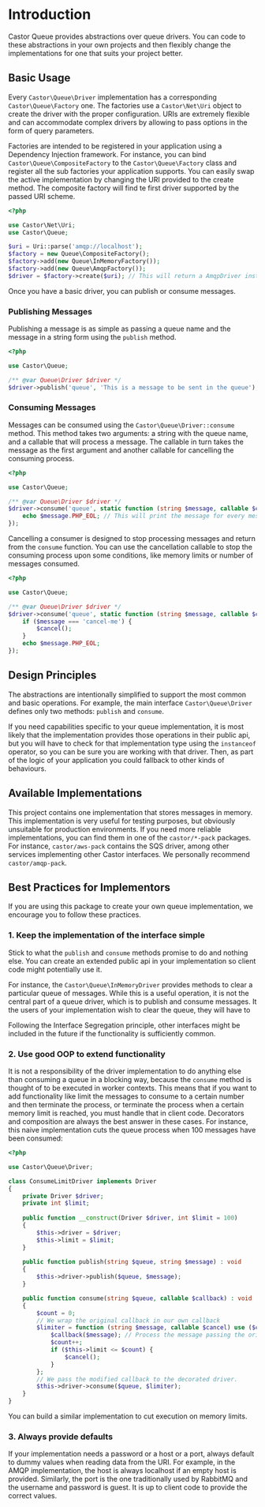 # Introduction

Castor Queue provides abstractions over queue drivers. You can code to these abstractions in your own projects
and then flexibly change the implementations for one that suits your project better.

## Basic Usage

Every `Castor\Queue\Driver` implementation has a corresponding `Castor\Queue\Factory` one. 
The factories use a `Castor\Net\Uri` object to create the driver with the proper configuration. URIs are extremely
flexible and can accommodate complex drivers by allowing to pass options in the form of query parameters.

Factories are intended to be registered in your application using a Dependency Injection framework. For instance, you
can bind `Castor\Queue\CompositeFactory` to the `Castor\Queue\Factory` class and register all the sub factories your
application supports. You can easily swap the active implementation by changing the URI provided to the create method.
The composite factory will find te first driver supported by the passed URI scheme.

```php
<?php

use Castor\Net\Uri;
use Castor\Queue;

$uri = Uri::parse('amqp://localhost');
$factory = new Queue\CompositeFactory();
$factory->add(new Queue\InMemoryFactory());
$factory->add(new Queue\AmqpFactory());
$driver = $factory->create($uri); // This will return a AmqpDriver instance.
```

Once you have a basic driver, you can publish or consume messages.

### Publishing Messages

Publishing a message is as simple as passing a queue name and the message in a string form using the `publish` method.

```php
<?php

use Castor\Queue;

/** @var Queue\Driver $driver */
$driver->publish('queue', 'This is a message to be sent in the queue');
```

### Consuming Messages

Messages can be consumed using the `Castor\Queue\Driver::consume` method. This method takes two arguments: a string with
the queue name, and a callable that will process a message. The callable in turn takes the message as the first argument
and another callable for cancelling the consuming process. 

```php
<?php

use Castor\Queue;

/** @var Queue\Driver $driver */
$driver->consume('queue', static function (string $message, callable $cancel) {
    echo $message.PHP_EOL; // This will print the message for every message.
});
```

Cancelling a consumer is designed to stop processing messages and return from the `consume` function. You can use the
cancellation callable to stop the consuming process upon some conditions, like memory limits or number of
messages consumed.

```php
<?php

use Castor\Queue;

/** @var Queue\Driver $driver */
$driver->consume('queue', static function (string $message, callable $cancel) {
    if ($message === 'cancel-me') {
        $cancel();
    }
    echo $message.PHP_EOL;
});
```

## Design Principles

The abstractions are intentionally simplified to support the most common and basic operations. For example, the main
interface `Castor\Queue\Driver` defines only two methods: `publish` and `consume`.

If you need capabilities specific to your queue implementation, it is most likely that the implementation provides
those operations in their public api, but you will have to check for that implementation type using the `instanceof`
operator, so you can be sure you are working with that driver. Then, as part of the logic of your application you
could fallback to other kinds of behaviours.

## Available Implementations

This project contains one implementation that stores messages in memory. This implementation is very useful for testing
purposes, but obviously unsuitable for production environments. If you need more reliable implementations, you can
find them in one of the `castor/*-pack` packages. For instance, `castor/aws-pack` contains the SQS driver, among
other services implementing other Castor interfaces. We personally recommend `castor/amqp-pack`.

## Best Practices for Implementors

If you are using this package to create your own queue implementation, we encourage you to follow these practices.

### 1. Keep the implementation of the interface simple

Stick to what the `publish` and `consume` methods promise to do and nothing else. You can create an extended public
api in your implementation so client code might potentially use it.

For instance, the `Castor\Queue\InMemoryDriver` provides methods to clear a particular queue of messages. While this is
a useful operation, it is not the central part of a queue driver, which is to publish and consume messages. It the users
of your implementation wish to clear the queue, they will have to 

Following the Interface Segregation principle, other interfaces might be included in the future if the functionality
is sufficiently common.

### 2. Use good OOP to extend functionality

It is not a responsibility of the driver implementation to do anything else than consuming a queue in a blocking way,
because the `consume` method is thought of to be executed in worker contexts. This means that if you want to add
functionality like limit the messages to consume to a certain number and then terminate the process, or terminate the
process when a certain memory limit is reached, you must handle that in client code. Decorators and composition are always
the best answer in these cases. For instance, this naive implementation cuts the queue process when 100 messages have
been consumed:

```php
<?php

use Castor\Queue\Driver;

class ConsumeLimitDriver implements Driver
{
    private Driver $driver;
    private int $limit;
    
    public function __construct(Driver $driver, int $limit = 100)
    {
        $this->driver = $driver;
        $this->limit = $limit;
    }
    
    public function publish(string $queue, string $message) : void
    {
        $this->driver->publish($queue, $message);
    }

    public function consume(string $queue, callable $callback) : void
    {
        $count = 0;
        // We wrap the original callback in our own callback
        $limiter = function (string $message, callable $cancel) use ($callback, &$count) {
            $callback($message); // Process the message passing the original callback.
            $count++;
            if ($this->limit <= $count) {
                $cancel();
            }
        };
        // We pass the modified callback to the decorated driver.
        $this->driver->consume($queue, $limiter);
    }
}
```

You can build a similar implementation to cut execution on memory limits.

### 3. Always provide defaults

If your implementation needs a password or a host or a port, always default to dummy values when reading data from the URI.
For example, in the AMQP implementation, the host is always localhost if an empty host is provided. Similarly, the port
is the one traditionally used by RabbitMQ and the username and password is guest. It is up to client code to provide the
correct values.